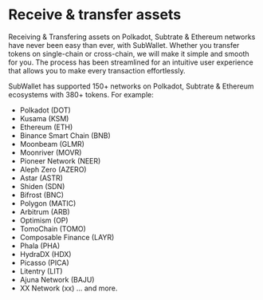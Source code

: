 # Receive & transfer assets

Receiving & Transfering assets on Polkadot, Subtrate & Ethereum networks have never been easy than ever, with SubWallet. Whether you transfer tokens on single-chain or cross-chain, we will make it simple and smooth for you. The process has been streamlined for an intuitive user experience that allows you to make every transaction effortlessly.&#x20;

SubWallet has supported 150+ networks on Polkadot, Subtrate & Ethereum ecosystems with 380+ tokens. For example:&#x20;

* Polkadot (DOT)
* Kusama (KSM)
* Ethereum (ETH)
* Binance Smart Chain (BNB)
* Moonbeam (GLMR)
* Moonriver (MOVR)
* Pioneer Network (NEER)
* Aleph Zero (AZERO)
* Astar (ASTR)
* Shiden (SDN)
* Bifrost (BNC)
* Polygon (MATIC)
* Arbitrum (ARB)
* Optimism (OP)
* TomoChain (TOMO)
* Composable Finance (LAYR)
* Phala (PHA)
* HydraDX (HDX)
* Picasso (PICA)
* Litentry (LIT)
* Ajuna Network (BAJU)
* XX Network (xx) … and more.
